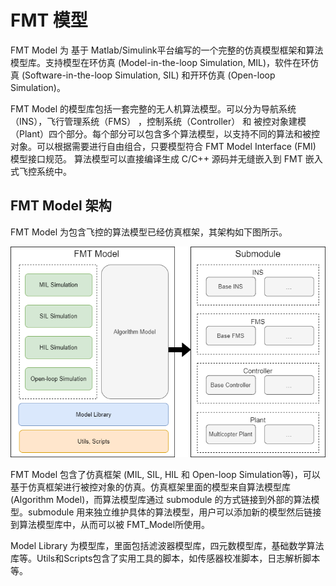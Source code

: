 # FMT 模型
FMT Model 为 基于 Matlab/Simulink平台编写的一个完整的仿真模型框架和算法模型库。支持模型在环仿真 (Model-in-the-loop Simulation, MIL)，软件在环仿真 (Software-in-the-loop Simulation, SIL) 和开环仿真 (Open-loop Simulation)。

FMT Model 的模型库包括一套完整的无人机算法模型。可以分为导航系统（INS），飞行管理系统（FMS） ，控制系统（Controller） 和 被控对象建模（Plant）四个部分。每个部分可以包含多个算法模型，以支持不同的算法和被控对象。可以根据需要进行自由组合，只要模型符合 FMT Model Interface (FMI) 模型接口规范。 算法模型可以直接编译生成 C/C++ 源码并无缝嵌入到 FMT 嵌入式飞控系统中。

## FMT Model 架构
FMT Model 为包含飞控的算法模型已经仿真框架，其架构如下图所示。

![model_structure](figures/fmt_model.png)

FMT Model 包含了仿真框架 (MIL, SIL, HIL 和 Open-loop Simulation等)，可以基于仿真框架进行被控对象的仿真。仿真框架里面的模型来自算法模型库 (Algorithm Model)，而算法模型库通过 submodule 的方式链接到外部的算法模型。submodule 用来独立维护具体的算法模型，用户可以添加新的模型然后链接到算法模型库中，从而可以被 FMT_Model所使用。

Model Library 为模型库，里面包括滤波器模型库，四元数模型库，基础数学算法库等。Utils和Scripts包含了实用工具的脚本，如传感器校准脚本，日志解析脚本等。